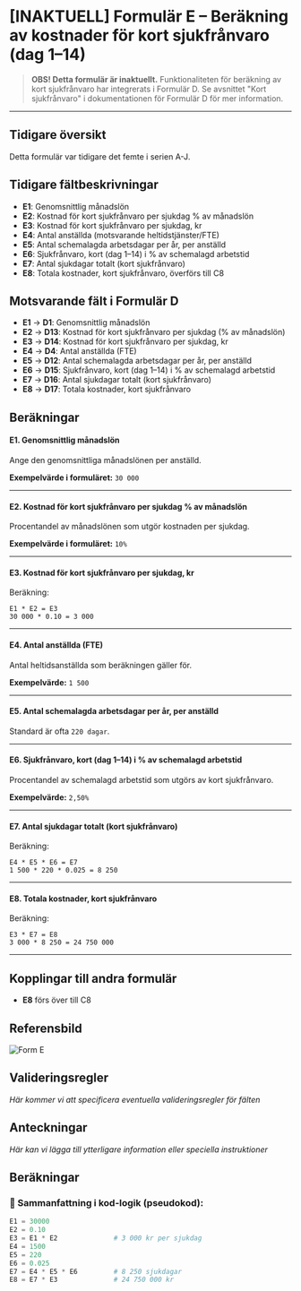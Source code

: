 # [INAKTUELL] Formulär E – Beräkning av kostnader för kort sjukfrånvaro (dag 1–14)

> **OBS! Detta formulär är inaktuellt.**
> Funktionaliteten för beräkning av kort sjukfrånvaro har integrerats i Formulär D.
> Se avsnittet "Kort sjukfrånvaro" i dokumentationen för Formulär D för mer information.

--- 

## Tidigare översikt
Detta formulär var tidigare det femte i serien A-J.

## Tidigare fältbeskrivningar
- **E1**: Genomsnittlig månadslön
- **E2**: Kostnad för kort sjukfrånvaro per sjukdag % av månadslön
- **E3**: Kostnad för kort sjukfrånvaro per sjukdag, kr
- **E4**: Antal anställda (motsvarande heltidstjänster/FTE)
- **E5**: Antal schemalagda arbetsdagar per år, per anställd
- **E6**: Sjukfrånvaro, kort (dag 1–14) i % av schemalagd arbetstid
- **E7**: Antal sjukdagar totalt (kort sjukfrånvaro)
- **E8**: Totala kostnader, kort sjukfrånvaro, överförs till C8

## Motsvarande fält i Formulär D
- **E1** → **D1**: Genomsnittlig månadslön
- **E2** → **D13**: Kostnad för kort sjukfrånvaro per sjukdag (% av månadslön)
- **E3** → **D14**: Kostnad för kort sjukfrånvaro per sjukdag, kr
- **E4** → **D4**: Antal anställda (FTE)
- **E5** → **D12**: Antal schemalagda arbetsdagar per år, per anställd
- **E6** → **D15**: Sjukfrånvaro, kort (dag 1–14) i % av schemalagd arbetstid
- **E7** → **D16**: Antal sjukdagar totalt (kort sjukfrånvaro)
- **E8** → **D17**: Totala kostnader, kort sjukfrånvaro

## Beräkningar

#### **E1. Genomsnittlig månadslön**
Ange den genomsnittliga månadslönen per anställd.

**Exempelvärde i formuläret:** `30 000`

---

#### **E2. Kostnad för kort sjukfrånvaro per sjukdag % av månadslön**
Procentandel av månadslönen som utgör kostnaden per sjukdag.

**Exempelvärde i formuläret:** `10%`

---

#### **E3. Kostnad för kort sjukfrånvaro per sjukdag, kr**
Beräkning:
```plaintext
E1 * E2 = E3
30 000 * 0.10 = 3 000
```

---

#### **E4. Antal anställda (FTE)**
Antal heltidsanställda som beräkningen gäller för.

**Exempelvärde:** `1 500`

---

#### **E5. Antal schemalagda arbetsdagar per år, per anställd**
Standard är ofta `220 dagar`.

---

#### **E6. Sjukfrånvaro, kort (dag 1–14) i % av schemalagd arbetstid**
Procentandel av schemalagd arbetstid som utgörs av kort sjukfrånvaro.

**Exempelvärde:** `2,50%`

---

#### **E7. Antal sjukdagar totalt (kort sjukfrånvaro)**
Beräkning:
```plaintext
E4 * E5 * E6 = E7
1 500 * 220 * 0.025 = 8 250
```

---

#### **E8. Totala kostnader, kort sjukfrånvaro**
Beräkning:
```plaintext
E3 * E7 = E8
3 000 * 8 250 = 24 750 000
```

---

## Kopplingar till andra formulär
- **E8** förs över till C8

## Referensbild
![Form E](../Pics/Form%20E.png)

## Valideringsregler
*Här kommer vi att specificera eventuella valideringsregler för fälten*

## Anteckningar
*Här kan vi lägga till ytterligare information eller speciella instruktioner* 

## Beräkningar

### 📌 Sammanfattning i kod-logik (pseudokod):
```python
E1 = 30000
E2 = 0.10
E3 = E1 * E2              # 3 000 kr per sjukdag
E4 = 1500
E5 = 220
E6 = 0.025
E7 = E4 * E5 * E6         # 8 250 sjukdagar
E8 = E7 * E3              # 24 750 000 kr
```
